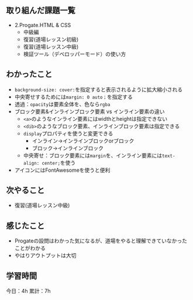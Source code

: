 ## 取り組んだ課題一覧
- 2.Progate.HTML & CSS
  - 中級編
  - 復習(道場レッスン初級)
  - 復習(道場レッスン中級)
  - 検証ツール（デベロッパーモード）の使い方
## わかったこと
- `background-size: cover:`を指定すると表示されるように拡大縮小される
- 中央寄せするためには`margin: 0 auto；`を指定する
- 透過：`opacity`は要素全体を、色なら`rgba`
- ブロック要素&インラインブロック要素 vs インライン要素の違い
  - `<a>`のようなインライン要素にはwidthとheightは指定できない
  - `<dib>`のようなブロック要素、インラインブロック要素は指定できる
  - `display`プロパティを使うと変更できる
    - インライン→インラインブロックorブロック
    - ブロック→インラインブロック
  - 中央寄せ：ブロック要素には`margin`を、インライン要素には`text-align: center;`を使う
- アイコンにはFontAwesomeを使うと便利
## 次やること
  - 復習(道場レッスン中級)


## 感じたこと
- Progateの設問はわかった気になるが、道場をやると理解できていなかったことがわかる
- やはりアウトプットは大切

## 学習時間
今日：4h
累計：7h
